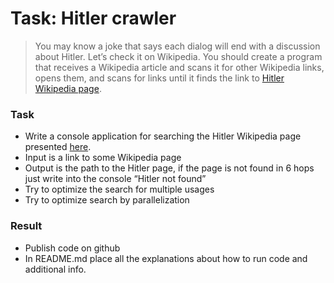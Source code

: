 # Task: Hitler crawler

> You may know a joke that says each dialog will end with a discussion about Hitler.
> Let’s check it on Wikipedia. You should create a program that receives a Wikipedia 
> article and scans it for other Wikipedia links, opens them, and scans for links until
> it finds the link to [Hitler Wikipedia page](https://en.wikipedia.org/wiki/Adolf_Hitler).

### Task
* Write a console application for searching the Hitler Wikipedia page presented [here](https://en.wikipedia.org/wiki/Adolf_Hitler). 
* Input is a link to some Wikipedia page 
* Output is the path to the Hitler page, if the page is not found in 6 hops just write into the console “Hitler not found” 
* Try to optimize the search for multiple usages 
* Try to optimize search by parallelization

### Result
* Publish code on github
* In README.md place all the explanations about how to run code and additional info.   


